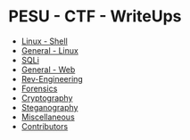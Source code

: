 
PESU - CTF - WriteUps
=====================

* <a href = ".\Linux\WriteUps">Linux - Shell</a>
* <a href = ".\Linux\WriteUps_Gen_Linux">General - Linux
* <a href = ".\SQLi\WriteUps">SQLi</a>
* <a href = ".\Web\WriteUps">General - Web</a>
* <a href = ".\Rev-Engineering\WriteUps">Rev-Engineering</a>
* <a href = ".\Forensics\WriteUps">Forensics</a>
* <a href = ".\Cryptography\WriteUps">Cryptography</a>
* <a href = ".\Steganography\WriteUps">Steganography</a>
* <a href = ".\Miscellaneous\WriteUps">Miscellaneous</a>
* <a href = ".\AbtUs">Contributors</a>


